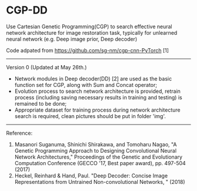 # CGP-DD
Use Cartesian Genetic Programming(CGP) to search effective neural network architecture for image restoration task, typically for unlearned neural network (e.g. Deep image prior, Deep decoder)

Code adpated from https://github.com/sg-nm/cgp-cnn-PyTorch [1]

---
Version 0 (Updated at May 26th.)

* Network modules in Deep decoder(DD) [2] are used as the basic function set for CGP, along with Sum and Concat operator;
* Evolution process to search network architecture is provided, retrain process (including saving necessary results in training and testing) is remained to be done;
* Appropriate dataset for training process during network architecture search is required, clean pictures should be put in folder 'img'. 
---
Reference:

1. Masanori Suganuma, Shinichi Shirakawa, and Tomoharu Nagao, "A Genetic Programming Approach to Designing Convolutional Neural Network Architectures," Proceedings of the Genetic and Evolutionary Computation Conference (GECCO '17, Best paper award), pp. 497-504 (2017)
2. Heckel, Reinhard & Hand, Paul. "Deep Decoder: Concise Image Representations from Untrained Non-convolutional Networks, " (2018) 
